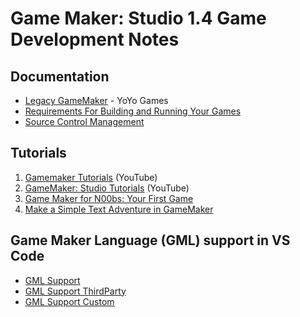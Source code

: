 # Game Maker: Studio 1.4 Game Development Notes

## Documentation

- [Legacy GameMaker](https://help.yoyogames.com/hc/en-us/categories/202590188-Legacy-GameMaker) - YoYo Games
- [Requirements For Building and Running Your Games](https://help.yoyogames.com/hc/en-us/articles/216753748-GM-S-1-4-Required-SDKs)
- [Source Control Management](https://docs.yoyogames.com/source/dadiospice/001_advanced%20use/source%20control/index.html)

## Tutorials

1. [Gamemaker Tutorials](https://www.youtube.com/playlist?list=PL_pDUk-0qMnd47pdkELJEU0dJE545xX7G) (YouTube)
2. [GameMaker: Studio Tutorials](https://www.youtube.com/playlist?list=PLPRT_JORnIurFYwHdWhLWR3bLH2nzChsm) (YouTube)
3. [Game Maker for N00bs: Your First Game](https://www.instructables.com/id/Game-Maker-for-N00bs/)
4. [Make a Simple Text Adventure in GameMaker](https://gdpalace.wordpress.com/2017/09/12/text-adventure/)

## Game Maker Language (GML) support in VS Code

- [GML Support](https://marketplace.visualstudio.com/items?itemName=liaronce.gml-support)
- [GML Support ThirdParty](https://marketplace.visualstudio.com/items?itemName=liaronce.gml-support-thirdparty)
- [GML Support Custom](https://marketplace.visualstudio.com/items?itemName=liaronce.gml-support-custom)
